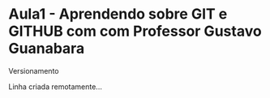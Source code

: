 # Aula1 - Aprendendo sobre GIT e GITHUB com com Professor Gustavo Guanabara

 Versionamento
 
 Linha criada remotamente...
